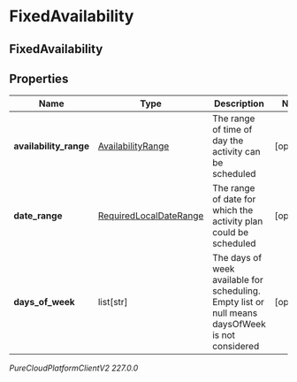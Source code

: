 # FixedAvailability

## FixedAvailability

## Properties

|Name | Type | Description | Notes|
|------------ | ------------- | ------------- | -------------|
| **availability_range** | [AvailabilityRange](AvailabilityRange) | The range of time of day the activity can be scheduled | [optional] |
| **date_range** | [RequiredLocalDateRange](RequiredLocalDateRange) | The range of date for which the activity plan could be scheduled | [optional] |
| **days_of_week** | list[str] | The days of week available for scheduling. Empty list or null means daysOfWeek is not considered | [optional] |



_PureCloudPlatformClientV2 227.0.0_
